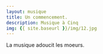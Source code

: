 ```yaml
---
layout: musique
title: Un commencement.
description: Musique à Cinq
img: {{ site.baseurl }}/img/12.jpg
---
```


La musique adoucit les moeurs.
